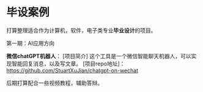 # 毕设案例

打算整理适合作为计算机，软件，电子类专业**毕业设计**的项目。

第一期：AI应用方向

**微信chatGPT机器人**：
[项目简介] 这个工具是一个微信智能聊天机器人，可以实现智能回复消息，以及写文章。
[项目repo地址]：https://github.com/StuartXuJian/chatgpt-on-wechat



后期打算配合一些视频教程，辅助答辩。
